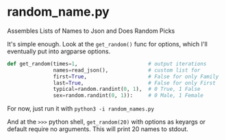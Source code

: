 # random_name.py
Assembles Lists of Names to Json and Does Random Picks

It's simple enough. Look at the `get_random()` func for options, which I'll eventually put into argparse options.

```python
def get_random(times=1,                       # output iterations
               names=read_json(),             # custom list for
               first=True,                    # False for only Family
               last=True,                     # False for only First
               typical=random.randint(0, 1),  # 0 True, 1 False
               sex=random.randint(0, 1)):     # 0 Male, 1 Female
```
    
For now, just run it with `python3 -i random_names.py`
    
And at the `>>>` python shell, `get_random(20)` with options as keyargs or default require no arguments. This will print 20 names to stdout.
